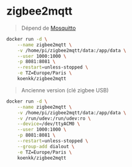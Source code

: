 # zigbee2mqtt

> Dépend de [Mosquitto](docker_mosquitto.md)

```bash
docker run -d \
    --name zigbee2mqtt \
    -v /home/pi/zigbee2mqtt/data:/app/data \
    --user 1000:1000 \
    -p 8081:8081 \
    --restart=unless-stopped \
    -e TZ=Europe/Paris \
    koenkk/zigbee2mqtt
```

> Ancienne version (clé zigbee USB)

```bash
docker run -d \
    --name zigbee2mqtt \
    -v /home/pi/zigbee2mqtt/data:/app/data \
    -v /run/udev:/run/udev:ro \
    --device=/dev/ttyACM0 \
    --user 1000:1000 \
    -p 8081:8081 \
    --restart=unless-stopped \
    --group-add dialout \
    -e TZ=Europe/Paris \
    koenkk/zigbee2mqtt
```
